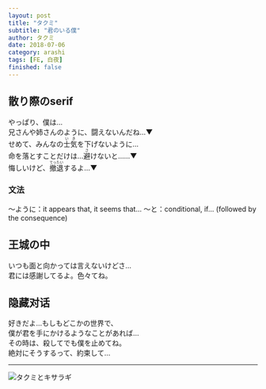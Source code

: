 ```yaml
---
layout: post
title: "タクミ"
subtitle: "君のいる僕"
author: タクミ
date: 2018-07-06
category: arashi
tags: [FE, 白夜]
finished: false
---
```


## 散り際のserif

<p><fequote>
やっぱり、僕は…<br>
兄さんや姉さんのように、闘えないんだね…▼<br>
せめて、みんなの<ruby>士気<rt>いき</rt></ruby>を下げないように…<br>
命を落とすことだけは…<ruby>避<rt>さ</rt></ruby>けないと……▼<br>
悔しいけど、<ruby>撤退<rt>てったい</rt></ruby>するよ…▼
</fequote></p>

### 文法

〜ように：it appears that, it seems that...
〜と：conditional, if... (followed by the consequence)



## 王城の中

<p>
いつも面と向かっては言えないけどさ… <br>君には感謝してるよ。色々てね。
</p>

## 隐藏对话

<p>
好きだよ…もしもどこかの世界で、<br>
僕が君を手にかけるようなことがあれば… <br>
その時は、殺してでも僕を止めてね。<br>
絶対にそうするって、約束して…
</p>

------------------------------------------------------------------------

![タクミとキサラギ](https://arashi35.github.io/arashi/images/20180706_takumi_kiragi.png)
